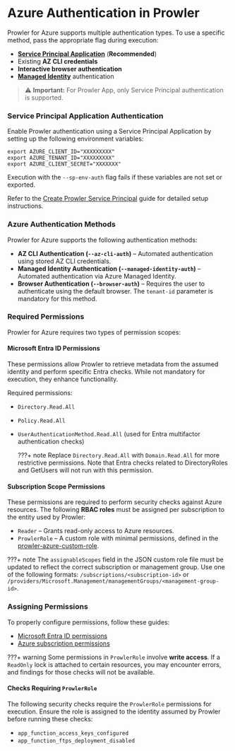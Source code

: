 # Azure Authentication in Prowler

Prowler for Azure supports multiple authentication types. To use a specific method, pass the appropriate flag during execution:

- [**Service Principal Application**](https://learn.microsoft.com/en-us/entra/identity-platform/app-objects-and-service-principals?tabs=browser#service-principal-object) (**Recommended**)
- Existing **AZ CLI credentials**
- **Interactive browser authentication**
- [**Managed Identity**](https://learn.microsoft.com/en-us/entra/identity/managed-identities-azure-resources/overview) authentication

> ⚠️ **Important:** For Prowler App, only Service Principal authentication is supported.

### Service Principal Application Authentication

Enable Prowler authentication using a Service Principal Application by setting up the following environment variables:

```console
export AZURE_CLIENT_ID="XXXXXXXXX"
export AZURE_TENANT_ID="XXXXXXXXX"
export AZURE_CLIENT_SECRET="XXXXXXX"
```

Execution with the `--sp-env-auth` flag fails if these variables are not set or exported.

Refer to the [Create Prowler Service Principal](create-prowler-service-principal.md#how-to-create-prowler-service-principal-application) guide for detailed setup instructions.

### Azure Authentication Methods

Prowler for Azure supports the following authentication methods:

- **AZ CLI Authentication (`--az-cli-auth`)** – Automated authentication using stored AZ CLI credentials.
- **Managed Identity Authentication (`--managed-identity-auth`)** – Automated authentication via Azure Managed Identity.
- **Browser Authentication (`--browser-auth`)** – Requires the user to authenticate using the default browser. The `tenant-id` parameter is mandatory for this method.

### Required Permissions

Prowler for Azure requires two types of permission scopes:

#### Microsoft Entra ID Permissions

These permissions allow Prowler to retrieve metadata from the assumed identity and perform specific Entra checks. While not mandatory for execution, they enhance functionality.

Required permissions:

- `Directory.Read.All`
- `Policy.Read.All`
- `UserAuthenticationMethod.Read.All` (used for Entra multifactor authentication checks)

    ???+ note
        Replace `Directory.Read.All` with `Domain.Read.All` for more restrictive permissions. Note that Entra checks related to DirectoryRoles and GetUsers will not run with this permission.


#### Subscription Scope Permissions

These permissions are required to perform security checks against Azure resources. The following **RBAC roles** must be assigned per subscription to the entity used by Prowler:

- `Reader` – Grants read-only access to Azure resources.
- `ProwlerRole` – A custom role with minimal permissions, defined in the [prowler-azure-custom-role](https://github.com/prowler-cloud/prowler/blob/master/permissions/prowler-azure-custom-role.json).

???+ note
    The `assignableScopes` field in the JSON custom role file must be updated to reflect the correct subscription or management group. Use one of the following formats: `/subscriptions/<subscription-id>` or `/providers/Microsoft.Management/managementGroups/<management-group-id>`.

### Assigning Permissions

To properly configure permissions, follow these guides:

- [Microsoft Entra ID permissions](create-prowler-service-principal.md#assigning-the-proper-permissions)
- [Azure subscription permissions](subscriptions.md#assign-the-appropriate-permissions-to-the-identity-that-is-going-to-be-assumed-by-prowler)

???+ warning
     Some permissions in `ProwlerRole` involve **write access**. If a `ReadOnly` lock is attached to certain resources, you may encounter errors, and findings for those checks will not be available.

#### Checks Requiring `ProwlerRole`

The following security checks require the `ProwlerRole` permissions for execution. Ensure the role is assigned to the identity assumed by Prowler before running these checks:

- `app_function_access_keys_configured`
- `app_function_ftps_deployment_disabled`
